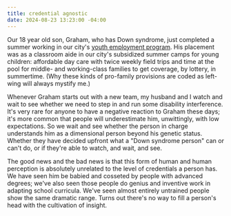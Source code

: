 ```yaml
---
title: credential agnostic
date: 2024-08-23 13:23:00 -04:00
---
```


Our 18 year old son, Graham, who has Down syndrome, just completed a summer working in our city's [youth employment program](https://www.cambridgema.gov/Services/mayorssummeryouthemploymentprogram). His placement was as a classroom aide in our city's subsidized summer camps for young children: affordable day care with twice weekly field trips and time at the pool for middle- and working-class families to get coverage, by lottery, in summertime. (Why these kinds of pro-family provisions are coded as left-wing will always mystify me.) 

Whenever Graham starts out with a new team, my husband and I watch and wait to see whether we need to step in and run some disability interference. It's very rare for anyone to have a negative reaction to Graham these days; it's more common that people will underestimate him, unwittingly, with low expectations. So we wait and see whether the person in charge understands him as a dimensional person beyond his genetic status. Whether they have decided upfront what a "Down syndrome person" can or can't do, or if they're able to watch, and wait, and see. 

The good news and the bad news is that this form of human and human perception is absolutely unrelated to the level of credentials a person has. We have seen him be babied and cosseted by people with advanced degrees; we've also seen those people do genius and inventive work in adapting school curricula. We've seen almost entirely untrained people show the same dramatic range. Turns out there's no way to fill a person's head with the cultivation of insight.



